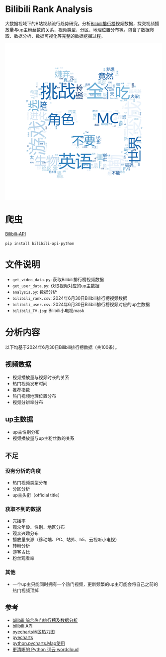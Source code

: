 # Bilibili Rank Analysis
大数据视域下的B站视频流行趋势研究。分析[Bilibili排行榜](https://www.bilibili.com/v/popular/rank/all)视频数据，探究视频播放量与up主粉丝数的关系，视频类型、分区、地理位置分布等。包含了数据爬取、数据分析、数据可视化等完整的数据挖掘过程。

![](./bilibili_wordcloud.png)

# 爬虫
[Bilibili-API](https://github.com/Nemo2011/bilibili-api)

```shell
pip install bilibili-api-python
```

# 文件说明
- `get_video_data.py`: 获取Bilibili排行榜视频数据
- `get_user_data.py`: 获取视频对应的up主数据
- `analysis.py`: 数据分析
- `bilibili_rank.csv`: 2024年6月30日Bilibili排行榜视频数据
- `bilibili_user.csv`: 2024年6月30日Bilibili排行榜视频对应的up主数据
- `bilibili_TV.jpg`: Bilibili小电视mask

# 分析内容
以下均基于2024年6月30日Bilibili排行榜数据（共100条）。
## 视频数据
- 视频播放量与视频时长的关系
- 热门视频发布时间
- 推荐指数
- 热门视频地理位置分布
- 视频分辨率分布

## up主数据
- up主性别分布
- 视频播放量与up主粉丝数的关系

## 不足
### 没有分析的角度
- 热门视频类型分布
- 分区分析
- up主头衔（official title）

### 获取不到的数据
- 完播率
- 观众年龄、性别、地区分布
- 观众兴趣分布
- 播放量来源（移动端、PC、站外、h5、云视听小电视）
- 转粉分析
- 游客占比
- 粉丝观看率

### 其他
- 一个up主只能同时拥有一个热门视频，更新频繁的up主可能会将自己之前的热门视频顶掉

## 参考
- [bilibili 综合热门排行榜及数据分析](https://www.cnblogs.com/echo-1/p/15737172.html)
- [bilibili API](https://github.com/Nemo2011/bilibili-api)
- [pyecharts地区热力图](https://blog.csdn.net/qq_39451578/article/details/104372597)
- [pyecharts](https://pyecharts.org/#/zh-cn/intro)
- [python.pycharts.Map使用](https://blog.csdn.net/laoluobo76/article/details/108024560)
- [更清晰的 Python 词云 wordcloud](https://blog.csdn.net/qq_40442753/article/details/109717664.)
